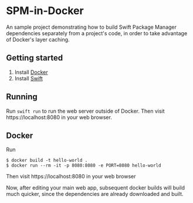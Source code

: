 # SPM-in-Docker

An sample project demonstrating how to build Swift Package Manager dependencies separately from a project's code, in order to take advantage of Docker's layer caching.

## Getting started

1. Install [Docker](https://www.docker.com/get-started)
2. Install [Swift](https://www.swift.org/download/)

## Running

Run `swift run` to run the web server outside of Docker. Then visit https://localhost:8080 in your web browser.

## Docker

Run

```
$ docker build -t hello-world .
$ docker run --rm -it -p 8080:8080 -e PORT=8080 hello-world
```

Then visit https://localhost:8080 in your web browser


Now, after editing your main web app, subsequent docker builds will build much quicker, since the dependencies are already downloaded and built.

